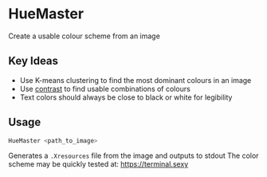 # HueMaster
Create a usable colour scheme from an image

## Key Ideas
* Use K-means clustering to find the most dominant colours in an image
* Use [contrast](https://webaim.org/resources/contrastchecker/) to find usable combinations of colours
* Text colors should always be close to black or white for legibility

## Usage
```bash
HueMaster <path_to_image>
```
Generates a `.Xresources` file from the image and outputs to stdout
The color scheme may be quickly tested at: https://terminal.sexy
